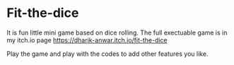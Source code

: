 # Fit-the-dice

It is fun little mini game based on dice rolling.
The full exectuable game is in my itch.io page
  https://dharik-anwar.itch.io/fit-the-dice

Play the game and play with the codes to add other features you like.

